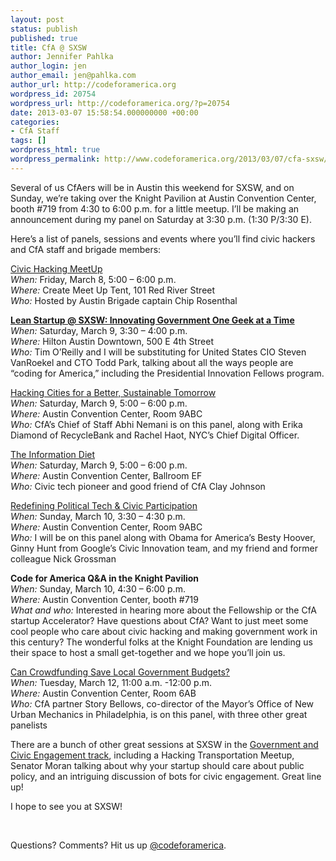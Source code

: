 ```yaml
---
layout: post
status: publish
published: true
title: CfA @ SXSW
author: Jennifer Pahlka
author_login: jen
author_email: jen@pahlka.com
author_url: http://codeforamerica.org
wordpress_id: 20754
wordpress_url: http://codeforamerica.org/?p=20754
date: 2013-03-07 15:58:54.000000000 +00:00
categories:
- CfA Staff
tags: []
wordpress_html: true
wordpress_permalink: http://www.codeforamerica.org/2013/03/07/cfa-sxsw/
---
```


<p>Several of us CfAers will be in Austin this weekend for SXSW, and on Sunday, we’re taking over the Knight Pavilion at Austin Convention Center, booth #719 from 4:30 to 6:00 p.m. for a little meetup. I’ll be making an announcement during my panel on Saturday at 3:30 p.m. (1:30 P/3:30 E).</p>
<p>Here’s a list of panels, sessions and events where you’ll find civic hackers and CfA staff and brigade members:</p>
<p><a href="http://schedule.sxsw.com/2013/events/event_IAP993701" target="_blank">Civic Hacking MeetUp</a><br/>
<em>When:</em> Friday, March 8, 5:00 – 6:00 p.m.<br/>
<em>Where:</em> Create Meet Up Tent, 101 Red River Street<br/>
<em>Who:</em> Hosted by Austin Brigade captain Chip Rosenthal</p>
<p><strong><a href="http://leanstartupsxsw.co/agenda/" target="_blank">Lean Startup @ SXSW: Innovating Government One Geek at a Time</a></strong><br/>
<em>When:</em> Saturday, March 9, 3:30 – 4:00 p.m.<br/>
<em>Where:</em> Hilton Austin Downtown, 500 E 4th Street<br/>
<em>Who:</em> Tim O’Reilly and I will be substituting for United States CIO Steven VanRoekel and CTO Todd Park, talking about all the ways people are “coding for America,” including the Presidential Innovation Fellows program.</p>
<p><a href="http://schedule.sxsw.com/2013/events/event_IAP2591" target="_blank">Hacking Cities for a Better, Sustainable Tomorrow</a><br/>
<em>When:</em> Saturday, March 9, 5:00 – 6:00 p.m.<br/>
<em>Where:</em> Austin Convention Center, Room 9ABC<br/>
<em>Who:</em> CfA’s Chief of Staff Abhi Nemani is on this panel, along with Erika Diamond of RecycleBank and Rachel Haot, NYC’s Chief Digital Officer.</p>
<p><a href="http://schedule.sxsw.com/2013/events/event_IAP15693" target="_blank">The Information Diet</a><br/>
<em>When:</em> Saturday, March 9, 5:00 – 6:00 p.m.<br/>
<em>Where:</em> Austin Convention Center, Ballroom EF<br/>
<em>Who:</em> Civic tech pioneer and good friend of CfA Clay Johnson</p>
<p><a href="http://schedule.sxsw.com/2013/events/event_IAP6755" target="_blank">Redefining Political Tech &amp; Civic Participation</a><br/>
<em>When:</em> Sunday, March 10, 3:30 – 4:30 p.m.<br/>
<em>Where:</em> Austin Convention Center, Room 9ABC<br/>
<em>Who:</em> I will be on this panel along with Obama for America’s Besty Hoover, Ginny Hunt from Google’s Civic Innovation team, and my friend and former colleague Nick Grossman</p>
<p><strong>Code for America Q&amp;A in the Knight Pavilion</strong><br/>
<em>When:</em> Sunday, March 10, 4:30 – 6:00 p.m.<br/>
<em>Where:</em> Austin Convention Center, booth #719<br/>
<em>What and who:</em> Interested in hearing more about the Fellowship or the CfA startup Accelerator? Have questions about CfA? Want to just meet some cool people who care about civic hacking and making government work in this century? The wonderful folks at the Knight Foundation are lending us their space to host a small get-together and we hope you’ll join us.</p>
<p><a href="http://schedule.sxsw.com/2013/events/event_IAP984" target="_blank">Can Crowdfunding Save Local Government Budgets?</a><br/>
<em>When:</em> Tuesday, March 12, 11:00 a.m. -12:00 p.m.<br/>
<em>Where:</em> Austin Convention Center, Room 6AB<br/>
<em>Who:</em> CfA partner Story Bellows, co-director of the Mayor’s Office of New Urban Mechanics in Philadelphia, is on this panel, with three other great panelists</p>
<p>There are a bunch of other great sessions at SXSW in the <a href="http://schedule.sxsw.com/events?all_theme=Government+and+Civic+Engagement" target="_blank">Government and Civic Engagement track</a>, including a Hacking Transportation Meetup, Senator Moran talking about why your startup should care about public policy, and an intriguing discussion of bots for civic engagement. Great line up!</p>
<p>I hope to see you at SXSW!</p>
<p> </p>
<p>Questions? Comments? Hit us up <a href="http://twitter.com/codeforamerica" target="_blank">@codeforamerica</a>.</p>
<p> </p>
